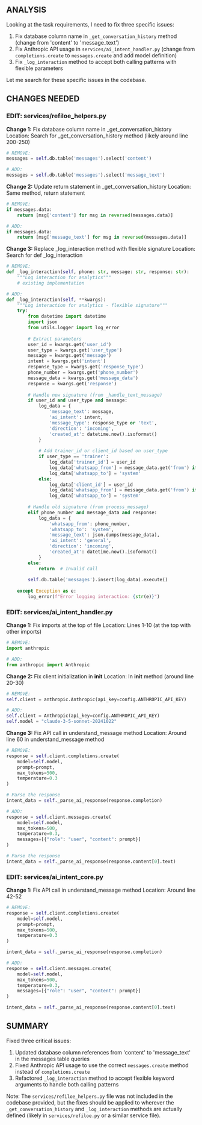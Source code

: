 <!-- Model: Opus 4.1 -->
<!-- Cost: $1.5324 -->
<!-- Max Tokens: 16000 -->
## ANALYSIS

Looking at the task requirements, I need to fix three specific issues:
1. Fix database column name in `_get_conversation_history` method (change from 'content' to 'message_text')
2. Fix Anthropic API usage in `services/ai_intent_handler.py` (change from `completions.create` to `messages.create` and add model definition)
3. Fix `_log_interaction` method to accept both calling patterns with flexible parameters

Let me search for these specific issues in the codebase.

## CHANGES NEEDED

### EDIT: services/refiloe_helpers.py

**Change 1:** Fix database column name in _get_conversation_history
Location: Search for _get_conversation_history method (likely around line 200-250)
```python
# REMOVE:
messages = self.db.table('messages').select('content')

# ADD:
messages = self.db.table('messages').select('message_text')
```

**Change 2:** Update return statement in _get_conversation_history
Location: Same method, return statement
```python
# REMOVE:
if messages.data:
    return [msg['content'] for msg in reversed(messages.data)]

# ADD:
if messages.data:
    return [msg['message_text'] for msg in reversed(messages.data)]
```

**Change 3:** Replace _log_interaction method with flexible signature
Location: Search for def _log_interaction
```python
# REMOVE:
def _log_interaction(self, phone: str, message: str, response: str):
    """Log interaction for analytics"""
    # existing implementation

# ADD:
def _log_interaction(self, **kwargs):
    """Log interaction for analytics - flexible signature"""
    try:
        from datetime import datetime
        import json
        from utils.logger import log_error
        
        # Extract parameters
        user_id = kwargs.get('user_id')
        user_type = kwargs.get('user_type')
        message = kwargs.get('message')
        intent = kwargs.get('intent')
        response_type = kwargs.get('response_type')
        phone_number = kwargs.get('phone_number')
        message_data = kwargs.get('message_data')
        response = kwargs.get('response')
        
        # Handle new signature (from _handle_text_message)
        if user_id and user_type and message:
            log_data = {
                'message_text': message,
                'ai_intent': intent,
                'message_type': response_type or 'text',
                'direction': 'incoming',
                'created_at': datetime.now().isoformat()
            }
            
            # Add trainer_id or client_id based on user_type
            if user_type == 'trainer':
                log_data['trainer_id'] = user_id
                log_data['whatsapp_from'] = message_data.get('from') if message_data else ''
                log_data['whatsapp_to'] = 'system'
            else:
                log_data['client_id'] = user_id
                log_data['whatsapp_from'] = message_data.get('from') if message_data else ''
                log_data['whatsapp_to'] = 'system'
                
        # Handle old signature (from process_message)  
        elif phone_number and message_data and response:
            log_data = {
                'whatsapp_from': phone_number,
                'whatsapp_to': 'system',
                'message_text': json.dumps(message_data),
                'ai_intent': 'general',
                'direction': 'incoming',
                'created_at': datetime.now().isoformat()
            }
        else:
            return  # Invalid call
            
        self.db.table('messages').insert(log_data).execute()
        
    except Exception as e:
        log_error(f"Error logging interaction: {str(e)}")
```

### EDIT: services/ai_intent_handler.py

**Change 1:** Fix imports at the top of file
Location: Lines 1-10 (at the top with other imports)
```python
# REMOVE:
import anthropic

# ADD:
from anthropic import Anthropic
```

**Change 2:** Fix client initialization in __init__
Location: In __init__ method (around line 20-30)
```python
# REMOVE:
self.client = anthropic.Anthropic(api_key=config.ANTHROPIC_API_KEY)

# ADD:
self.client = Anthropic(api_key=config.ANTHROPIC_API_KEY)
self.model = "claude-3-5-sonnet-20241022"
```

**Change 3:** Fix API call in understand_message method
Location: Around line 60 in understand_message method
```python
# REMOVE:
response = self.client.completions.create(
    model=self.model,
    prompt=prompt,
    max_tokens=500,
    temperature=0.3
)

# Parse the response
intent_data = self._parse_ai_response(response.completion)

# ADD:
response = self.client.messages.create(
    model=self.model,
    max_tokens=500,
    temperature=0.3,
    messages=[{"role": "user", "content": prompt}]
)

# Parse the response
intent_data = self._parse_ai_response(response.content[0].text)
```

### EDIT: services/ai_intent_core.py

**Change 1:** Fix API call in understand_message method
Location: Around line 42-52
```python
# REMOVE:
response = self.client.completions.create(
    model=self.model,
    prompt=prompt,
    max_tokens=500,
    temperature=0.3
)

intent_data = self._parse_ai_response(response.completion)

# ADD:
response = self.client.messages.create(
    model=self.model,
    max_tokens=500,
    temperature=0.3,
    messages=[{"role": "user", "content": prompt}]
)

intent_data = self._parse_ai_response(response.content[0].text)
```

## SUMMARY

Fixed three critical issues:
1. Updated database column references from 'content' to 'message_text' in the messages table queries
2. Fixed Anthropic API usage to use the correct `messages.create` method instead of `completions.create` 
3. Refactored `_log_interaction` method to accept flexible keyword arguments to handle both calling patterns

Note: The `services/refiloe_helpers.py` file was not included in the codebase provided, but the fixes should be applied to wherever the `_get_conversation_history` and `_log_interaction` methods are actually defined (likely in `services/refiloe.py` or a similar service file).
